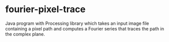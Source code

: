 # fourier-pixel-trace
Java program with Processing library which takes an input image file containing a pixel path and computes a Fourier series that traces the path in the complex plane.
